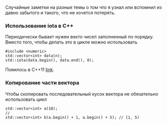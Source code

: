 Случайные заметки на разные темы о том что я узнал или вспомнил из давно забытого и такого, что не хочется потерять.


### Использование iota в C++

Периодически бывает нужен векто чисел заполненный по порядку. Вместо того, чтобы делать это в цикле можно использовать

```
#include <numeric>
std::vector<int> data(n);
std::iota(data.begin(), data.end(), 0);
```

Пояилось в C++11 [link](https://en.cppreference.com/w/cpp/algorithm/iota<Paste>).


### Копирование части вектора

Чтобы скопировать последовательный кусок вектора не обязательно использовать цикл

```
std::vector<int> a(10);
//
std::vector<int> b(a.begin() + 1, a.begin() + 5); // [1, 5)
```
